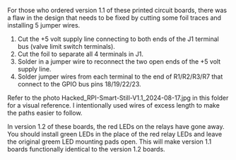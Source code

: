 For those who ordered version 1.1 of these printed circuit boards, there was a flaw in the design that needs to be fixed by cutting some foil traces and installing 5 jumper wires.

1. Cut the +5 volt supply line connecting to both ends of the J1 terminal bus (valve limit switch terminals).
2. Cut the foil to separate all 4 terminals in J1.
3. Solder in a jumper wire to reconnect the two open ends of the +5 volt supply line.
4. Solder jumper wires from each terminal to the end of R1/R2/R3/R7 that connect to the GPIO bus pins 18/19/22/23.

Refer to the photo Hacked_RPI-Smart-Still-V1.1_2024-08-17.jpg in this folder for a visual reference. I intentionally used wires of excess length to make the paths easier to follow.

In version 1.2 of these boards, the red LEDs on the relays have gone away. You should install green LEDs in the place of the red relay LEDs and leave the original greem LED mounting pads open. This will make version 1.1 boards functionally identical to the version 1.2 boards.
